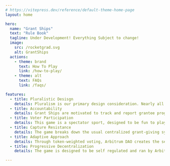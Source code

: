 ```yaml
---
# https://vitepress.dev/reference/default-theme-home-page
layout: home

hero:
  name: "Grant Ships"
  text: "Rule Book"
  tagline: Under Development! Everything Subject to change!
  image:
    src: /rocketgrad.svg
    alt: GrantShips
  actions:
    - theme: brand
      text: How To Play
      link: /how-to-play/
    - theme: alt
      text: FAQs
      link: /faqs/

features:
  - title: Pluralistic Desisgn
    details: Pluralism is our primary design consideration. Nearly all of the coordination, creativity, and decision-making is left up to the individual Grant Ships.
  - title: Accountability
    details: Grant Ships are motivated to track and report grantee progress, while grantees are encouraged to show results and progress for additional future funding.
  - title: Voter Participation
    details: This game is a spectator sport, designed to be fun to play and watch. This is necessary to ensure the ecosystem stays involved and provides the right incentives and signals.
  - title: Capture Resistance
    details: The game breaks down the usual centralized grant-giving system, spreading authority and accountability across Grant Ships, Facilitators, and voters, ensuring mutual oversight.
  - title: Adaptive Approach
    details: Through token-weighted voting, Arbitrum DAO creates the selective pressure that forces Grant Ships to evolve. As Arbitrum evolves, so will its grants program.
  - title: Progressive Decentralization
    details: The game is designed to be self regulated and ran by Arbitrum DAO as the seasons progress.

---
```


